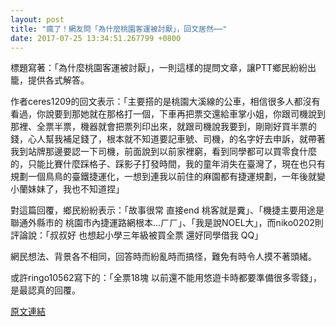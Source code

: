 ```yaml
---
layout: post
title: "瘋了！網友問「為什麼桃園客運被討厭」，回文居然⋯⋯"
date: 2017-07-25 13:34:51.267799 +0800
---
```


標題寫著：「為什麼桃園客運被討厭」，一則這樣的提問文章，讓PTT鄉民紛紛出籠，提供各式解答。

作者ceres1209的回文表示：「主要搭的是桃園大溪線的公車，相信很多人都沒有看過，你說要到那她就在那格打一個，下車再把票交還給車掌小姐，你跟司機說到那裡、全票半票，機器就會把票列印出來，就跟司機說我要到，剛剛好買半票的錢，心人幫我補足錢了，根本就不知道要記車號、司機，的名字好去申訴，就帶著我到站牌那邊要認一下司機，前面說到以前家裡窮，看到同學都可以買零食什麼的，只能比賽什麼踩格子、踩影子打發時間，我的童年消失在臺灣了，現在也只有規劃一個鳥鳥的臺鐵捷運化，一想到連我以前住的麻園都有捷運規劃，一年後就變小蘭妹妹了，我也不知道捏」

對這篇回覆，鄉民紛紛表示：「故事很常 直接end 桃客就是糞」、「機捷主要用途是聯通外縣市的 桃園市內捷運路網根本...ㄏㄏ」、「我是說NOEL大」，而niko0202則評論說：「叔叔好 也想起小學三年級被買全票 還好同學借我 QQ」

網民想法、背景各不相同，回答時而紛亂時而搞怪，難免有時令人摸不著頭緒。

或許ringo10562寫下的：「全票18塊 以前還不能用悠遊卡時都要準備很多零錢」，是最認真的回覆。

<a href = "https://www.ptt.cc/bbs/Gossiping/M.1500930104.A.93B.html">原文連結</a>


